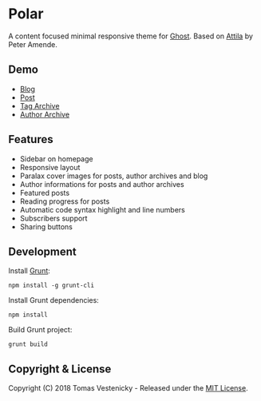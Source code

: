 # Polar

A content focused minimal responsive theme for [Ghost](http://github.com/tryghost/ghost/). Based on [Attila](https://github.com/zutrinken/attila) by Peter Amende.

## Demo

- [Blog](https://blog.feedbear.com/)
- [Post](https://blog.feedbear.com/introduction-to-feedbear/)
- [Tag Archive](https://blog.feedbear.com/tag/updates/)
- [Author Archive](https://blog.feedbear.com/author/tmvst/)

## Features

- Sidebar on homepage
- Responsive layout
- Paralax cover images for posts, author archives and blog
- Author informations for posts and author archives
- Featured posts
- Reading progress for posts
- Automatic code syntax highlight and line numbers
- Subscribers support
- Sharing buttons

## Development

Install [Grunt](http://gruntjs.com/getting-started/):

    npm install -g grunt-cli

Install Grunt dependencies:

    npm install

Build Grunt project:

    grunt build

## Copyright & License

Copyright (C) 2018 Tomas Vestenicky - Released under the [MIT License](https://github.com/tmvst/ghost-polar/blob/master/LICENSE).
